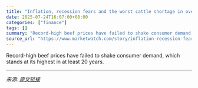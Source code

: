```yaml
---
title: "Inflation, recession fears and the worst cattle shortage in over 70 years haven’t dented beef demand. Here’s why."
date: 2025-07-24T16:07:00+08:00
categories: ["finance"]
tags: []
summary: "Record-high beef prices have failed to shake consumer demand, which stands at its highest in at least 20 years."
source_url: "https://www.marketwatch.com/story/inflation-recession-fears-and-the-worst-cattle-shortage-in-over-70-years-havent-dented-beef-demand-heres-why-41327b35?mod=mw_rss_topstories"
---
```


Record-high beef prices have failed to shake consumer demand, which stands at its highest in at least 20 years.

---

*来源: [原文链接](https://www.marketwatch.com/story/inflation-recession-fears-and-the-worst-cattle-shortage-in-over-70-years-havent-dented-beef-demand-heres-why-41327b35?mod=mw_rss_topstories)*
